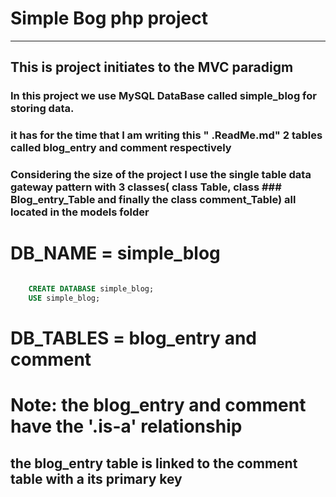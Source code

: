 # Simple Bog php project
---

## This is project initiates to the MVC paradigm
### In this project we use MySQL DataBase called simple_blog for storing data.
### it has for the time that I am writing this " .ReadMe.md" 2 tables called blog_entry and comment respectively
### Considering the size of the project I use the single table data gateway pattern with 3 classes( class Table, class ### Blog_entry_Table and finally the class comment_Table) all located in the models folder 
# DB_NAME = simple_blog
``` sql

    CREATE DATABASE simple_blog;
    USE simple_blog;
```
# DB_TABLES = blog_entry and comment
# Note: the blog_entry and comment have the '.is-a' relationship
## the blog_entry table is linked to the comment table with a its primary key 